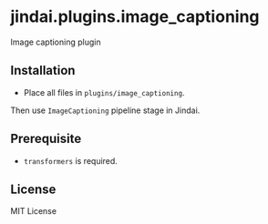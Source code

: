 # jindai.plugins.image_captioning
Image captioning plugin

## Installation

- Place all files in `plugins/image_captioning`.

Then use `ImageCaptioning` pipeline stage in Jindai.

## Prerequisite

- `transformers` is required.

## License

MIT License
